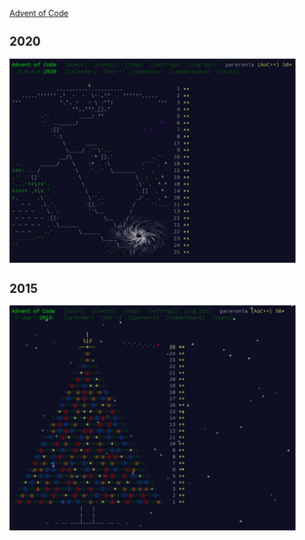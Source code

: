 [Advent of Code](https://adventofcode.com)

## 2020

![2020 Calendar](https://github.com/pareronia/adventofcode/blob/main/doc/aoc2020.jpg "2020 Calendar")

## 2015

![2015 Calendar](https://github.com/pareronia/adventofcode/blob/main/doc/aoc2015.jpg "2015 Calendar")
